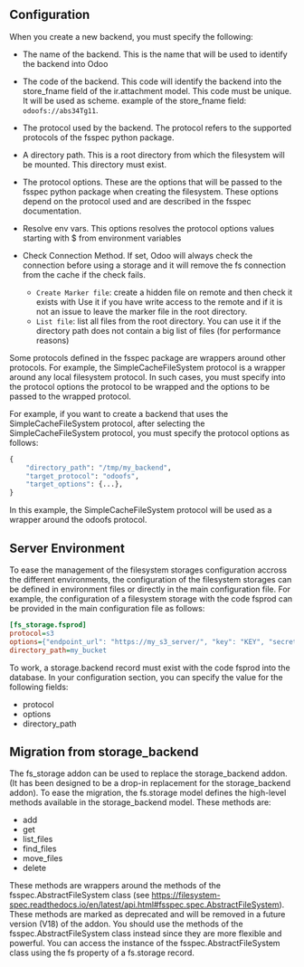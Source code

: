 ## Configuration

When you create a new backend, you must specify the following:

- The name of the backend. This is the name that will be used to
  identify the backend into Odoo
- The code of the backend. This code will identify the backend into the
  store_fname field of the ir.attachment model. This code must be
  unique. It will be used as scheme. example of the store_fname field:
  `odoofs://abs34Tg11`.
- The protocol used by the backend. The protocol refers to the supported
  protocols of the fsspec python package.
- A directory path. This is a root directory from which the filesystem
  will be mounted. This directory must exist.
- The protocol options. These are the options that will be passed to the
  fsspec python package when creating the filesystem. These options
  depend on the protocol used and are described in the fsspec
  documentation.
- Resolve env vars. This options resolves the protocol options values
  starting with \$ from environment variables
- Check Connection Method. If set, Odoo will always check the connection before
  using a storage and it will remove the fs connection from the cache if the
  check fails.

  - `Create Marker file`: create a hidden file on remote and then check it
    exists with Use it if you have write access to the remote and if it is not
    an issue to leave the marker file in the root directory.
  - `List file`: list all files from the root directory. You can use it if the
    directory path does not contain a big list of files (for performance
    reasons)

Some protocols defined in the fsspec package are wrappers around other
protocols. For example, the SimpleCacheFileSystem protocol is a wrapper
around any local filesystem protocol. In such cases, you must specify
into the protocol options the protocol to be wrapped and the options to
be passed to the wrapped protocol.

For example, if you want to create a backend that uses the
SimpleCacheFileSystem protocol, after selecting the
SimpleCacheFileSystem protocol, you must specify the protocol options as
follows:

``` python
{
    "directory_path": "/tmp/my_backend",
    "target_protocol": "odoofs",
    "target_options": {...},
}
```

In this example, the SimpleCacheFileSystem protocol will be used as a
wrapper around the odoofs protocol.

## Server Environment

To ease the management of the filesystem storages configuration accross
the different environments, the configuration of the filesystem storages
can be defined in environment files or directly in the main
configuration file. For example, the configuration of a filesystem
storage with the code fsprod can be provided in the main configuration
file as follows:

``` ini
[fs_storage.fsprod]
protocol=s3
options={"endpoint_url": "https://my_s3_server/", "key": "KEY", "secret": "SECRET"}
directory_path=my_bucket
```

To work, a storage.backend record must exist with the code fsprod into
the database. In your configuration section, you can specify the value
for the following fields:

- protocol
- options
- directory_path

## Migration from storage_backend

The fs_storage addon can be used to replace the storage_backend addon.
(It has been designed to be a drop-in replacement for the
storage_backend addon). To ease the migration, the fs.storage model
defines the high-level methods available in the storage_backend model.
These methods are:

- add
- get
- list_files
- find_files
- move_files
- delete

These methods are wrappers around the methods of the
fsspec.AbstractFileSystem class (see
<https://filesystem-spec.readthedocs.io/en/latest/api.html#fsspec.spec.AbstractFileSystem>).
These methods are marked as deprecated and will be removed in a future
version (V18) of the addon. You should use the methods of the
fsspec.AbstractFileSystem class instead since they are more flexible and
powerful. You can access the instance of the fsspec.AbstractFileSystem
class using the fs property of a fs.storage record.
